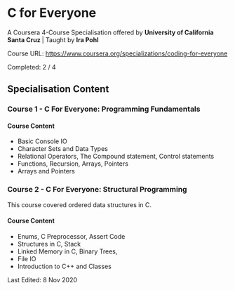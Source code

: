 # C for Everyone
A Coursera 4-Course Specialisation offered by <b> University of California Santa Cruz </b> | Taught by <b> Ira Pohl </b>

Course URL: <a> https://www.coursera.org/specializations/coding-for-everyone</a>

Completed: 2 / 4
## Specialisation Content
### Course 1 - C For Everyone: Programming Fundamentals
#### Course Content
- Basic Console IO
- Character Sets and Data Types
- Relational Operators, The Compound statement, Control statements
- Functions, Recursion, Arrays, Pointers
- Arrays and Pointers

### Course 2 - C For Everyone: Structural Programming
This course covered ordered data structures in C.
#### Course Content
- Enums, C Preprocessor, Assert Code
- Structures in C, Stack
- Linked Memory in C, Binary Trees, 
- File IO
- Introduction to C++ and Classes



Last Edited: 8 Nov 2020
